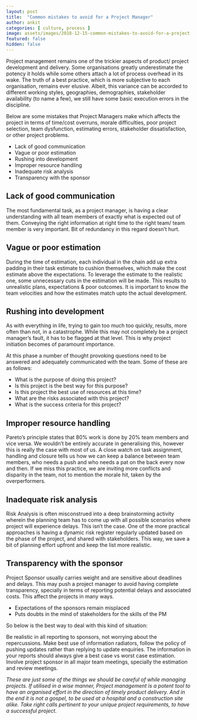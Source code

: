 ```yaml
---
layout: post
title:  "Common mistakes to avoid for a Project Manager"
author: ankit
categories: [ culture, process ]
image: assets/images/2018-12-15-common-mistakes-to-avoid-for-a-project-manager-1.jpg
featured: false
hidden: false
---
```

Project management remains one of the trickier aspects of product/ project development and delivery. Some organisations greatly underestimate the potency it holds while some others attach a lot of process overhead in its wake. The truth of a best practice, which is more subjective to each organisation, remains ever elusive. Albeit, this variance can be accorded to different working styles, geographies, demographies, stakeholder availability (to name a few), we still have some basic execution errors in the discipline.

Below are some mistakes that Project Managers make which affects the project in terms of  time/cost overruns, morale difficulties, poor project selection, team dysfunction, estimating errors, stakeholder dissatisfaction, or other project problems.

- Lack of good communication
- Vague or poor estimation
- Rushing into development
- Improper resource handling
- Inadequate risk analysis
- Transparency with the sponsor


## Lack of good communication
The most fundamental task, as a project manager, is having a clear understanding with all team members of exactly what is expected out of them. Conveying the right information at right time to the right team/ team member is very important. Bit of redundancy in this regard doesn’t hurt.

## Vague or poor estimation
During the time of estimation, each individual in the chain add up extra padding in their task estimate to cushion themselves, which make the cost estimate above the expectations. To leverage the estimate to the realistic one, some unnecessary cuts  in the estimation will be made. This results to unrealistic plans, expectations & poor outcomes. It is important to know the team velocities and how the estimates match upto the actual development.


## Rushing into development
As with everything in life, trying to gain too much too quickly, results, more often than not, in a catastrophe. While this may not completely be a project manager’s fault, it has to be flagged at that level. This is why project initiation becomes of paramount importance.

At this phase a number of thought provoking questions need to be answered and adequately communicated with the team. Some of these are as follows:

- What is the purpose of doing this project?
- Is this project is the best way for this purpose?
- Is this project the best use of resources at this time?
- What are the risks associated with this project?
- What is the success criteria for this project?

## Improper resource handling
Pareto’s principle states that 80% work is done by 20% team members and vice versa. We wouldn’t be entirely accurate in generalising this, however this is really the case with most of us. A close watch on task assignment, handling and closure tells us how we can keep a balance between team members, who needs a push and who needs a pat on the back every now and then. If we miss this practice, we are inviting more conflicts and disparity in the team, not to mention the morale hit, taken by the overperformers.


## Inadequate risk analysis
Risk Analysis is often misconstrued into a deep brainstorming activity wherein the planning team has to come up with all possible scenarios where project will experience delays. This isn’t the case. One of the more practical approaches is having a dynamic risk register regularly updated based on the phase of the project, and shared with stakeholders. This way, we save a bit of planning effort upfront and keep the list more realistic.

## Transparency with the sponsor 
Project Sponsor usually carries weight and are sensitive about deadlines and delays. This may push a project manager to avoid having complete transparency, specially in terms of reporting potential delays and associated costs. This affect the projects in many ways.

- Expectations of the sponsors remain misplaced
- Puts doubts in the mind of stakeholders for the skills of the PM

So below is the best way to deal with this kind of situation:

Be realistic in all reporting to sponsors, not worrying about the repercussions.
Make best use of information radiators, follow the policy of pushing updates rather than replying to update enquiries. The information in your reports should always give a best case vs worst case estimation.
Involve project sponsor in all major team meetings, specially the estimation and review meetings.


*These are just some of the things we should be careful of while managing projects. If utilised in a wise manner, Project management is a potent tool to have an organised effort in the direction of timely product delivery. And in the end it is not a gospel, to be used at a hospital and a construction site alike. Take right calls pertinent to your unique project requirements, to have a successful project.*


